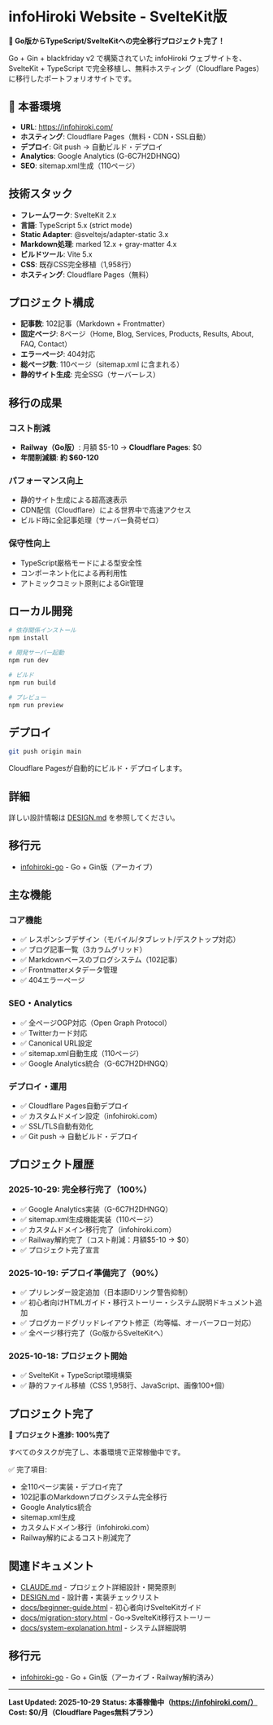 # infoHiroki Website - SvelteKit版

**🎉 Go版からTypeScript/SvelteKitへの完全移行プロジェクト完了！**

Go + Gin + blackfriday v2 で構築されていた infoHiroki ウェブサイトを、SvelteKit + TypeScript で完全移植し、無料ホスティング（Cloudflare Pages）に移行したポートフォリオサイトです。

## 🚀 本番環境

- **URL**: https://infohiroki.com/
- **ホスティング**: Cloudflare Pages（無料・CDN・SSL自動）
- **デプロイ**: Git push → 自動ビルド・デプロイ
- **Analytics**: Google Analytics (G-6C7H2DHNGQ)
- **SEO**: sitemap.xml生成（110ページ）

## 技術スタック

- **フレームワーク**: SvelteKit 2.x
- **言語**: TypeScript 5.x (strict mode)
- **Static Adapter**: @sveltejs/adapter-static 3.x
- **Markdown処理**: marked 12.x + gray-matter 4.x
- **ビルドツール**: Vite 5.x
- **CSS**: 既存CSS完全移植（1,958行）
- **ホスティング**: Cloudflare Pages（無料）

## プロジェクト構成

- **記事数**: 102記事（Markdown + Frontmatter）
- **固定ページ**: 8ページ（Home, Blog, Services, Products, Results, About, FAQ, Contact）
- **エラーページ**: 404対応
- **総ページ数**: 110ページ（sitemap.xml に含まれる）
- **静的サイト生成**: 完全SSG（サーバーレス）

## 移行の成果

### コスト削減
- **Railway（Go版）**: 月額 $5-10 → **Cloudflare Pages**: $0
- **年間削減額**: **約 $60-120**

### パフォーマンス向上
- 静的サイト生成による超高速表示
- CDN配信（Cloudflare）による世界中で高速アクセス
- ビルド時に全記事処理（サーバー負荷ゼロ）

### 保守性向上
- TypeScript厳格モードによる型安全性
- コンポーネント化による再利用性
- アトミックコミット原則によるGit管理

## ローカル開発

```bash
# 依存関係インストール
npm install

# 開発サーバー起動
npm run dev

# ビルド
npm run build

# プレビュー
npm run preview
```

## デプロイ

```bash
git push origin main
```

Cloudflare Pagesが自動的にビルド・デプロイします。

## 詳細

詳しい設計情報は [DESIGN.md](./DESIGN.md) を参照してください。

## 移行元

- [infohiroki-go](../infohiroki-go) - Go + Gin版（アーカイブ）

## 主な機能

### コア機能
- ✅ レスポンシブデザイン（モバイル/タブレット/デスクトップ対応）
- ✅ ブログ記事一覧（3カラムグリッド）
- ✅ Markdownベースのブログシステム（102記事）
- ✅ Frontmatterメタデータ管理
- ✅ 404エラーページ

### SEO・Analytics
- ✅ 全ページOGP対応（Open Graph Protocol）
- ✅ Twitterカード対応
- ✅ Canonical URL設定
- ✅ sitemap.xml自動生成（110ページ）
- ✅ Google Analytics統合（G-6C7H2DHNGQ）

### デプロイ・運用
- ✅ Cloudflare Pages自動デプロイ
- ✅ カスタムドメイン設定（infohiroki.com）
- ✅ SSL/TLS自動有効化
- ✅ Git push → 自動ビルド・デプロイ

## プロジェクト履歴

### 2025-10-29: 完全移行完了（100%）
- ✅ Google Analytics実装（G-6C7H2DHNGQ）
- ✅ sitemap.xml生成機能実装（110ページ）
- ✅ カスタムドメイン移行完了（infohiroki.com）
- ✅ Railway解約完了（コスト削減：月額$5-10 → $0）
- ✅ プロジェクト完了宣言

### 2025-10-19: デプロイ準備完了（90%）
- ✅ プリレンダー設定追加（日本語IDリンク警告抑制）
- ✅ 初心者向けHTMLガイド・移行ストーリー・システム説明ドキュメント追加
- ✅ ブログカードグリッドレイアウト修正（均等幅、オーバーフロー対応）
- ✅ 全ページ移行完了（Go版からSvelteKitへ）

### 2025-10-18: プロジェクト開始
- ✅ SvelteKit + TypeScript環境構築
- ✅ 静的ファイル移植（CSS 1,958行、JavaScript、画像100+個）

## プロジェクト完了

**🎉 プロジェクト進捗: 100%完了**

すべてのタスクが完了し、本番環境で正常稼働中です。

✅ 完了項目:
- 全110ページ実装・デプロイ完了
- 102記事のMarkdownブログシステム完全移行
- Google Analytics統合
- sitemap.xml生成
- カスタムドメイン移行（infohiroki.com）
- Railway解約によるコスト削減完了

## 関連ドキュメント

- [CLAUDE.md](./CLAUDE.md) - プロジェクト詳細設計・開発原則
- [DESIGN.md](./DESIGN.md) - 設計書・実装チェックリスト
- [docs/beginner-guide.html](./docs/beginner-guide.html) - 初心者向けSvelteKitガイド
- [docs/migration-story.html](./docs/migration-story.html) - Go→SvelteKit移行ストーリー
- [docs/system-explanation.html](./docs/system-explanation.html) - システム詳細説明

## 移行元

- [infohiroki-go](../infohiroki-go) - Go + Gin版（アーカイブ・Railway解約済み）

---

**Last Updated: 2025-10-29**
**Status: 本番稼働中（https://infohiroki.com/）**
**Cost: $0/月（Cloudflare Pages無料プラン）**
